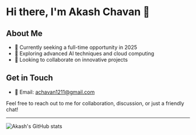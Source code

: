 # Hi there, I'm Akash Chavan 👋

## About Me
- 🔭 Currently seeking a full-time opportunity in 2025
- 🌱 Exploring advanced AI techniques and cloud computing
- 👯 Looking to collaborate on innovative projects

## Get in Touch

- 📧 Email: [achavan1211@gmail.com](mailto:achavan1211@gmail.com)

Feel free to reach out to me for collaboration, discussion, or just a friendly chat!

---

![Akash's GitHub stats](https://github-readme-stats.vercel.app/api?username=CruiseDevice&show_icons=true&theme=radical)
